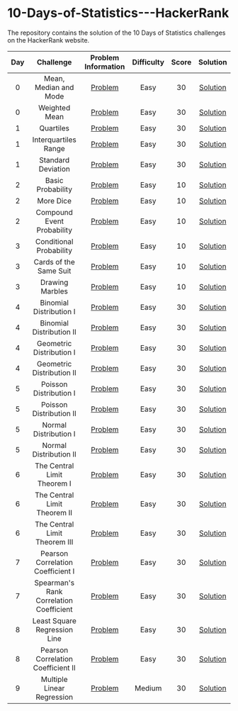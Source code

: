 # 10-Days-of-Statistics---HackerRank
The repository contains the solution of the 10 Days of Statistics challenges on the HackerRank website.

| Day |                Challenge              |                                 Problem Information                                              |    Difficulty  |  Score  |       Solution        |
|:---:|:-------------------------------------:|:------------------------------------------------------------------------------------------------:|:--------------:|:-------:|:---------------------:|
|  0  |          Mean, Median and Mode        |  [Problem](https://www.hackerrank.com/challenges/s10-basic-statistics/problem)                   |      Easy      |    30   | [Solution](/00%20-%20Day%200:%20Mean%2C%20Median%2C%20and%20Mode.py)|
|  0  |              Weighted Mean            |  [Problem](https://www.hackerrank.com/challenges/s10-weighted-mean/problem)                      |      Easy      |    30   | [Solution](/00%20-%20Day%200:%20Weighted%20Mean.py)           |
|  1  |                Quartiles              |  [Problem](https://www.hackerrank.com/challenges/s10-quartiles/problem)                          |      Easy      |    30   | [Solution](/01%20-%20Day%201:%20Interquartile%20Range.py)           |
|  1  |             Interquartiles Range      |  [Problem](https://www.hackerrank.com/challenges/s10-interquartile-range/problem)                |      Easy      |    30   | [Solution]()           |
|  1  |            Standard Deviation         |  [Problem](https://www.hackerrank.com/challenges/s10-standard-deviation/problem)                 |      Easy      |    30   | [Solution]()           |
|  2  |            Basic Probability          |  [Problem](https://www.hackerrank.com/challenges/s10-mcq-1/problem)                              |      Easy      |    10   | [Solution]()           |
|  2  |               More Dice               |  [Problem](https://www.hackerrank.com/challenges/s10-mcq-2/problem)                              |      Easy      |    10   | [Solution]()
|  2  |       Compound Event Probability      |  [Problem](https://www.hackerrank.com/challenges/s10-mcq-3/problem)                              |      Easy      |    10   | [Solution]()
|  3  |          Conditional Probability      |  [Problem](https://www.hackerrank.com/challenges/s10-mcq-4/problem)                              |      Easy      |    10   | [Solution]()
|  3  |         Cards of the Same Suit        |  [Problem](https://www.hackerrank.com/challenges/s10-mcq-5/problem)                              |      Easy      |    10   | [Solution]()
|  3  |            Drawing Marbles            |  [Problem](https://www.hackerrank.com/challenges/s10-mcq-6/problem)                              |      Easy      |    10   | [Solution](/03%20-%20Day%203:%20Drawing%20Marbles..py)|
|  4  |        Binomial Distribution I        | [Problem](https://www.hackerrank.com/challenges/s10-binomial-distribution-1/problem)             |      Easy      |    30   | [Solution]()
|  4  |        Binomial Distribution II       | [Problem](https://www.hackerrank.com/challenges/s10-binomial-distribution-2/problem)             |      Easy      |    30   | [Solution]()
|  4  |         Geometric Distribution I      | [Problem](https://www.hackerrank.com/challenges/s10-geometric-distribution-1/problem)            |      Easy      |    30   | [Solution]()
|  4  |       Geometric Distribution II       | [Problem](https://www.hackerrank.com/challenges/s10-geometric-distribution-2/problem)            |      Easy      |    30   | [Solution]()
|  5  |        Poisson Distribution I         | [Problem](https://www.hackerrank.com/challenges/s10-poisson-distribution-1/problem)              |      Easy      |    30   | [Solution]()
|  5  |        Poisson Distribution II        | [Problem](https://www.hackerrank.com/challenges/s10-poisson-distribution-2/problem)              |      Easy      |    30   | [Solution]()
|  5  |         Normal Distribution I         | [Problem](https://www.hackerrank.com/challenges/s10-normal-distribution-1/problem)               |      Easy      |    30   | [Solution]()
|  5  |         Normal Distribution II        | [Problem](https://www.hackerrank.com/challenges/s10-normal-distribution-2/problem)               |      Easy      |    30   | [Solution]()
|  6  |     The Central Limit Theorem I       | [Problem](https://www.hackerrank.com/challenges/s10-the-central-limit-theorem-1/problem)         |      Easy      |    30   | [Solution]()
|  6  |     The Central Limit Theorem II      | [Problem](https://www.hackerrank.com/challenges/s10-the-central-limit-theorem-2/problem)         |      Easy      |    30   | [Solution]()
|  6  |     The Central Limit Theorem III     | [Problem](https://www.hackerrank.com/challenges/s10-the-central-limit-theorem-3/problem)         |      Easy      |    30   | [Solution]()
|  7  |   Pearson Correlation Coefficient I   | [Problem](https://www.hackerrank.com/challenges/s10-pearson-correlation-coefficient/problem)     |      Easy      |    30   | [Solution]()
|  7  |Spearman's Rank Correlation Coefficient|[Problem](https://www.hackerrank.com/challenges/s10-spearman-rank-correlation-coefficient/problem)|      Easy      |    30   | [Solution]()
|  8  |     Least Square Regression Line      |  [Problem](https://www.hackerrank.com/challenges/s10-least-square-regression-line/problem)       |      Easy      |    30   | [Solution]()
|  8  |   Pearson Correlation Coefficient II  |  [Problem](https://www.hackerrank.com/challenges/s10-mcq-7/problem)                              |      Easy      |    30   | [Solution]()
|  9  |      Multiple Linear Regression       |  [Problem](https://www.hackerrank.com/challenges/s10-multiple-linear-regression/problem)         |     Medium     |    30   | [Solution]()


